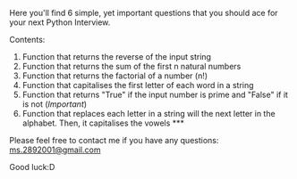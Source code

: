 Here you'll find 6 simple, yet important questions that you should ace for your next Python Interview.

Contents:
1. Function that returns the reverse of the input string
2. Function that returns the sum of the first n natural numbers
3. Function that returns the factorial of a number (n!)
4. Function that capitalises the first letter of each word in a string
5. Function that returns "True" if the input number is prime and "False" if it is not (*Important*)
6. Function that replaces each letter in a string will the next letter in the alphabet. Then, it capitalises the vowels ***

Please feel free to contact me if you have any questions: ms.2892001@gmail.com

Good luck:D
